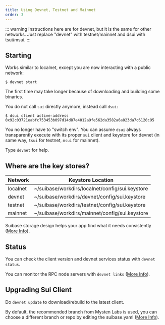 ```yaml
---
title: Using Devnet, Testnet and Mainnet
order: 3
---
```

::: warning
Instructions here are for devnet, but it is the same for other networks. Just replace "devnet" with testnet/mainnet and dsui with tsui/msui.
:::

## Starting

Works similar to localnet, except you are now interacting with a public network:

```shell
$ devnet start
```
The first time may take longer because of downloading and building some binaries.

You do not call ```sui``` directly anymore, instead call ```dsui```:

```shell
$ dsui client active-address
0x92c03721eabfc753453b097d14d87e4012a9fe562da3582a6a023da7c6120c95
```
You no longer have to "switch env". You can assume ```dsui``` always transparently execute with its proper ```sui``` client and keystore for devnet (in same way, ```tsui``` for testnet, ```msui``` for mainnet).

Type ```devnet``` for help.


## Where are the key stores?
| Network  | Keystore Location                                   |
| -------- | --------------------------------------------------- |
| localnet | ~/suibase/workdirs/localnet/config/sui.keystore     |
| devnet   | ~/suibase/workdirs/devnet/config/sui.keystore       |
| testnet  | ~/suibase/workdirs/testnet/config/sui.keystore      |
| mainnet  | ~/suibase/workdirs/mainnet/config/sui.keystore      |


Suibase storage design helps your app find what it needs consistently ([More Info]( ../references.md)).

## Status
You can check the client version and devnet services status with ```devnet status```.

You can monitor the RPC node servers with ```devnet links``` ([More Info]( ./proxy.md#monitoring-rpc-links)).


## Upgrading Sui Client
Do ```devnet update``` to download/rebuild to the latest client.

By default, the recommended branch from Mysten Labs is used, you can choose a different branch or repo by editing the suibase.yaml ([More Info]( ./configure-suibase-yaml.md#change-default-repo-and-branch )).

